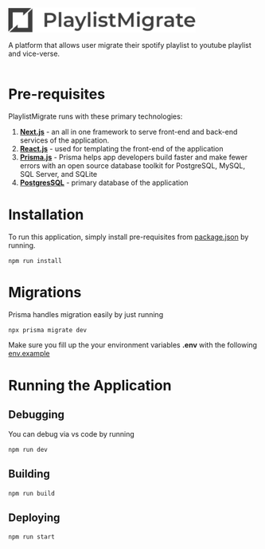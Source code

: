 &nbsp;&nbsp;&nbsp;&nbsp;&nbsp;&nbsp;
<p align="left">
  <img height=50 src="img/logo.png" />
</p>

A platform that allows user migrate their spotify playlist to youtube playlist and vice-verse.
<br>
<br>
# Pre-requisites
PlaylistMigrate runs with these primary technologies:

1.  **[Next.js](https://nextjs.org/)** - an all in one framework to serve front-end and back-end services of the application.
2.  **[React.js](https://reactjs.org/)** - used for templating the front-end of the application
3.  **[Prisma.js](https://www.prisma.io/)** - Prisma helps app developers build faster and make fewer errors with an open source database toolkit for PostgreSQL, MySQL, SQL Server, and SQLite
4.  **[PostgresSQL](https://www.pgadmin.org/download/)** - primary database of the application

# Installation
To run this application, simply install pre-requisites from [package.json](package.json) by running.
```
npm run install
```
# Migrations
Prisma handles migration easily by just running 
```
npx prisma migrate dev 
```
Make sure you fill up the your environment variables **.env** with the following [env.example](.env.example)

# Running the Application
## Debugging
You can debug via vs code by running
```
npm run dev
```
## Building
```
npm run build
```
## Deploying
```
npm run start
```